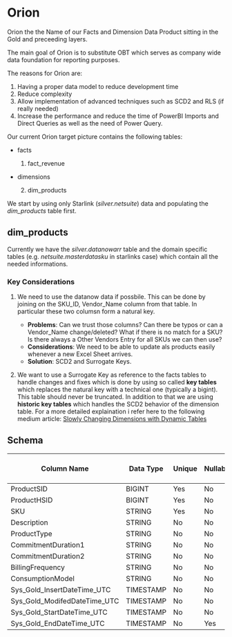 # Orion
Orion the the Name of our Facts and Dimension Data Product sitting in the Gold and preceeding layers.

The main goal of Orion is to substitute OBT which serves as company wide data foundation for reporting purposes.

The reasons for Orion are:
1) Having a proper data model to reduce development time
2) Reduce complexity
3) Allow implementation of advanced techniques such as SCD2 and RLS (if really needed)
4) Increase the performance and reduce the time of PowerBI Imports and Direct Queries as well as the need of Power Query.

Our current Orion target picture contains the following tables:

- facts

    1) fact_revenue

- dimensions

    2) dim_products

We start by using only Starlink (*silver.netsuite*) data and populating the *dim_products* table first.

## dim_products
Currently we have the *silver.datanowarr* table and the domain specific tables (e.g. *netsuite.masterdatasku* in starlinks case) which contain all the needed informations.

### Key Considerations
1) We need to use the datanow data if possbile. This can be done by joining on the SKU_ID, Vendor_Name column from that table. In particular these two columsn form a natural key.

    - **Problems**: Can we trust those columns? Can there be typos or can a Vendor_Name change/deleted? What if there is no match for a SKU? Is there always a Other Vendors Entry for all SKUs we can then use?
    - **Considerations**: We need to be able to update als products easily whenever a new Excel Sheet arrives.
    - **Solution**: SCD2 and Surrogate Keys.

2) We want to use a Surrogate Key as reference to the facts tables to handle changes and fixes which is done by using so called **key tables** which replaces the natural key with a technical one (typically a bigint). This table should never be truncated. In addition to that we are using **historic key tables** which handles the SCD2 behavior of the dimension table.
For a more detailed explaination i refer here to the following medium article: 
[Slowly Changing Dimensions with Dynamic Tables](https://medium.com/snowflake/slowly-changing-dimensions-with-dynamic-tables-d0d76582ff31)

## Schema

| Column Name                 	| Data Type     	| Unique         	| Nullable       	| is Primary Key   	| Hierarchies    	|
|----------------------------	|-----------------	|-----------------	|-----------------	|------------------	|-----------------	|
| ProductSID                	| BIGINT         	| Yes 	            | No            	| Yes              	|                	|
| ProductHSID                  	| BIGINT        	| Yes               | No 	            | No        	    |                   | 
| SKU                        	| STRING        	| Yes            	| No            	| No               	|               	|
| Description                  	| STRING          	| No              	| No            	| No               	|                   |
| ProductType               	| STRING 	        | No            	| No  	            | No               	|                   |
| CommitmentDuration1       	| STRING           	| No               	| No            	| No            	|                  	|
| CommitmentDuration2        	| STRING         	| No            	| No            	| No            	|                  	|
| BillingFrequency          	| STRING           	| No  	            | No            	| No            	|                  	|
| ConsumptionModel          	| STRING         	| No            	| No             	| No            	|                  	|
| Sys_Gold_InsertDateTime_UTC 	| TIMESTAMP       	| No            	| No             	| No              	|                  	|
| Sys_Gold_ModifedDateTime_UTC  | TIMESTAMP       	| No            	| No               	| No              	|                  	|
| Sys_Gold_StartDateTime_UTC   	| TIMESTAMP       	| No            	| No            	| No               	|                  	|
| Sys_Gold_EndDateTime_UTC   	| TIMESTAMP       	| No            	| Yes           	| No               	|                  	|